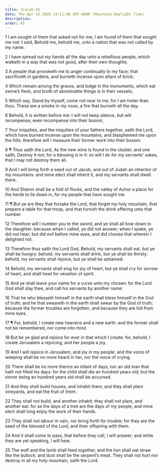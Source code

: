 ```yaml
---
title: Isaiah 65
date: Thu Apr 16 2020 14:11:08 GMT-0600 (Mountain Daylight Time)
description: 
order: 65
---
```


<p>
  1 I am sought of them that asked not for me; I am found of them that sought me
  not: I said, Behold me, behold me, unto a nation that was not called by my
  name.
</p>
<p>
  2 I have spread out my hands all the day unto a rebellious people, which
  walketh in a way that was not good, after their own thoughts;
</p>
<p>
  3 A people that provoketh me to anger continually to my face; that sacrificeth
  in gardens, and burneth incense upon altars of brick;
</p>
<p>
  4 Which remain among the graves, and lodge in the monuments, which eat
  swine&#x2019;s flesh, and broth of abominable things is in their vessels;
</p>
<p>
  5 Which say, Stand by thyself, come not near to me; for I am holier than thou.
  These are a smoke in my nose, a fire that burneth all the day.
</p>
<span></span>
<p>
  6 Behold, it is written before me: I will not keep silence, but will
  recompense, even recompense into their bosom,
</p>
<p>
  7 Your iniquities, and the iniquities of your fathers together, saith the
  Lord, which have burned incense upon the mountains, and blasphemed me upon the
  hills: therefore will I measure their former work into their bosom.
</p>
<p>
  8 &#xB6; Thus saith the Lord, As the new wine is found in the cluster, and one
  saith, Destroy it not; for a blessing is in it: so will I do for my
  servants&#x2019; sakes, that I may not destroy them all.
</p>
<p>
  9 And I will bring forth a seed out of Jacob, and out of Judah an inheritor of
  my mountains: and mine elect shall inherit it, and my servants shall dwell
  there.
</p>
<p>
  10 And Sharon shall be a fold of flocks, and the valley of Achor a place for
  the herds to lie down in, for my people that have sought me.
</p>
<p>
  11 &#xB6; But ye are they that forsake the Lord, that forget my holy mountain,
  that prepare a table for that troop, and that furnish the drink offering unto
  that number.
</p>
<p>
  12 Therefore will I number you to the sword, and ye shall all bow down to the
  slaughter: because when I called, ye did not answer; when I spake, ye did not
  hear; but did evil before mine eyes, and did choose that wherein I delighted
  not.
</p>
<p>
  13 Therefore thus saith the Lord God, Behold, my servants shall eat, but ye
  shall be hungry: behold, my servants shall drink, but ye shall be thirsty:
  behold, my servants shall rejoice, but ye shall be ashamed:
</p>
<p>
  14 Behold, my servants shall sing for joy of heart, but ye shall cry for
  sorrow of heart, and shall howl for vexation of spirit.
</p>
<p>
  15 And ye shall leave your name for a curse unto my chosen: for the Lord God
  shall slay thee, and call his servants by another name:
</p>
<p>
  16 That he who blesseth himself in the earth shall bless himself in the God of
  truth; and he that sweareth in the earth shall swear by the God of truth;
  because the former troubles are forgotten, and because they are hid from mine
  eyes.
</p>
<p>
  17 &#xB6; For, behold, I create new heavens and a new earth: and the former
  shall not be remembered, nor come into mind.
</p>
<p>
  18 But be ye glad and rejoice for ever in that which I create: for, behold, I
  create Jerusalem a rejoicing, and her people a joy.
</p>
<p>
  19 And I will rejoice in Jerusalem, and joy in my people: and the voice of
  weeping shall be no more heard in her, nor the voice of crying.
</p>
<p>
  20 There shall be no more thence an infant of days, nor an old man that hath
  not filled his days: for the child shall die an hundred years old; but the
  sinner being an hundred years old shall be accursed.
</p>
<p>
  21 And they shall build houses, and inhabit them; and they shall plant
  vineyards, and eat the fruit of them.
</p>
<p>
  22 They shall not build, and another inhabit; they shall not plant, and
  another eat: for as the days of a tree are the days of my people, and mine
  elect shall long enjoy the work of their hands.
</p>
<p>
  23 They shall not labour in vain, nor bring forth for trouble; for they are
  the seed of the blessed of the Lord, and their offspring with them.
</p>
<p>
  24 And it shall come to pass, that before they call, I will answer; and while
  they are yet speaking, I will hear.
</p>
<p>
  25 The wolf and the lamb shall feed together, and the lion shall eat straw
  like the bullock: and dust shall be the serpent&#x2019;s meat. They shall not
  hurt nor destroy in all my holy mountain, saith the Lord.
</p>
